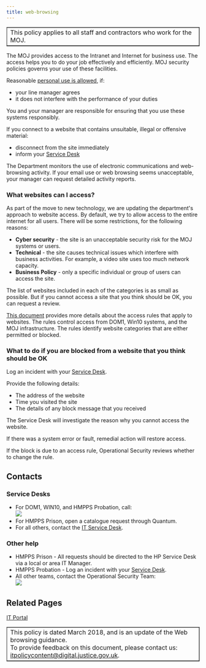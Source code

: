 ```yaml
---
title: web-browsing
---
```


<table border='1'>
<tr valign='top'>
<td>This policy applies to all staff and contractors who work for the MOJ.</td>
</tr>
</table>

The MOJ provides access to the Intranet and Internet for business use. The access helps you to do your job effectively and efficiently. MOJ security policies governs your use of these facilities.

Reasonable [personal use is allowed](https://intranet.justice.gov.uk/guidance/security/it-computer-security/ict-security-policy-framework/it-acceptable-use-policy/), if:

- your line manager agrees
- it does not interfere with the performance of your duties

You and your manager are responsible for ensuring that you use these systems responsibly.

If you connect to a website that contains unsuitable, illegal or offensive material:

- disconnect from the site immediately
- inform your [Service Desk](#service-desks)

The Department monitors the use of electronic communications and web-browsing activity. If your email use or web browsing seems unacceptable, your manager can request detailed activity reports.

### What websites can I access?

As part of the move to new technology, we are updating the department's approach to website access. By default, we try to allow access to the entire internet for all users. There will be some restrictions, for the following reasons:

- **Cyber security** - the site is an unacceptable security risk for the MOJ systems or users.
- **Technical** - the site causes technical issues which interfere with business activities. For example, a video site uses too much network capacity.
- **Business Policy** - only a specific individual or group of users can access the site.

The list of websites included in each of the categories is as small as possible. But if you cannot access a site that you think should be OK, you can request a review.

[This document](https://intranet.justice.gov.uk/guidance/security/it-computer-security/web-browsing-security-policy-profiles/) provides more details about the access rules that apply to websites. The rules control access from DOM1, Win10 systems, and the MOJ infrastructure. The rules identify website categories that are either permitted or blocked.

<!--
The categories are based on the [`Forcepoint` definitions](https://www.forcepoint.com/master-database-url-categories).
-->

### What to do if you are blocked from a website that you think should be OK

Log an incident with your [Service Desk](#service-desks).

Provide the following details:

- The address of the website
- Time you visited the site
- The details of any block message that you received

The Service Desk will investigate the reason why you cannot access the website.

If there was a system error or fault, remedial action will restore access.

If the block is due to an access rule, Operational Security reviews whether to change the rule.

## Contacts

<a id="service-desks"></a>

### Service Desks

<ul>
<li>For DOM1, WIN10, and HMPPS Probation, call:<br/><img src="https://intranet.justice.gov.uk/app/uploads/2017/12/74015bc20bb1c38fb4249c4ef6d3cfed.gif">&nbsp;</li>
<li>For HMPPS Prison, open a catalogue request through Quantum.</li>
<li>For all others, contact the <a href="mailto:ITservicedesk@justice.gsi.gov.uk">IT Service Desk</a>.</li>
</ul>

### Other help

<ul>
<li>HMPPS Prison - All requests should be directed to the HP Service Desk via a local or area IT Manager.</li>
<li>HMPPS Probation - Log an incident with your <a href="#service-desks">Service Desk</a>.</li>
<li>All other teams, contact the Operational Security Team:<br/><img src="https://intranet.justice.gov.uk/app/uploads/2017/12/c44e91c8a5d308c4953ef918b987f543.gif">&nbsp;</li>
</ul>

## Related Pages

[IT Portal](https://intranet.justice.gov.uk/guidance-and-support/it-services/it-portal/)

<table border='1'>
<tr valign='top'>
<td>This policy is dated March 2018, and is an update of the Web browsing guidance.<br/>
To provide feedback on this document, please contact us: <a href="mailto:itpolicycontent@digital.justice.gov.uk?subject=web-browsing">itpolicycontent@digital.justice.gov.uk</a>.</td>
</tr>
</table>

